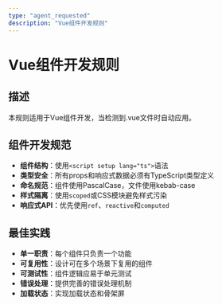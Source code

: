 ```yaml
---
type: "agent_requested"
description: "Vue组件开发规则"
---
```


# Vue组件开发规则

## 描述
本规则适用于Vue组件开发，当检测到.vue文件时自动应用。

## 组件开发规范
- **组件结构**：使用`<script setup lang="ts">`语法
- **类型安全**：所有props和响应式数据必须有TypeScript类型定义
- **命名规范**：组件使用PascalCase，文件使用kebab-case
- **样式隔离**：使用`scoped`或CSS模块避免样式污染
- **响应式API**：优先使用`ref`、`reactive`和`computed`

## 最佳实践
- **单一职责**：每个组件只负责一个功能
- **可复用性**：设计可在多个场景下复用的组件
- **可测试性**：组件逻辑应易于单元测试
- **错误处理**：提供完善的错误处理机制
- **加载状态**：实现加载状态和骨架屏